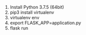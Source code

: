 1. Install Python 3.7.5 (64bit)
2. pip3 install virtualenv
3. virtualenv env
4. export FLASK_APP=application.py
5. flask run